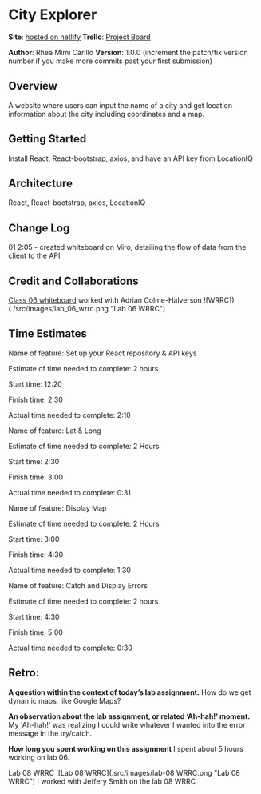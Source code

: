 # City Explorer

**Site**: [hosted on netlify](https://rhea-city-explorer.netlify.app)
**Trello**: [Project Board](https://trello.com/b/tUrvDmrE/city-explorer)

**Author**: Rhea Mimi Carillo
**Version**: 1.0.0 (increment the patch/fix version number if you make more commits past your first submission)

## Overview

A website where users can input the name of a city and get location information about the city including coordinates and a map.

## Getting Started

Install React, React-bootstrap, axios, and have an API key from LocationIQ

## Architecture

React, React-bootstrap, axios, LocationIQ

## Change Log

01 2:05 - created whiteboard on Miro, detailing the flow of data from the client to the API

## Credit and Collaborations

[Class 06 whiteboard](https://miro.com/app/board/uXjVPdOaZ3E=/?share_link_id=990901439909) worked with Adrian Colme-Halverson
![WRRC])(./src/images/lab_06_wrrc.png "Lab 06 WRRC")

## Time Estimates

Name of feature: Set up your React repository & API keys

Estimate of time needed to complete: 2 hours

Start time: 12:20

Finish time: 2:30

Actual time needed to complete: 2:10

Name of feature: Lat & Long

Estimate of time needed to complete: 2 Hours

Start time: 2:30

Finish time: 3:00

Actual time needed to complete: 0:31

Name of feature: Display Map

Estimate of time needed to complete: 2 Hours

Start time: 3:00

Finish time: 4:30

Actual time needed to complete: 1:30

Name of feature: Catch and Display Errors

Estimate of time needed to complete: 2 hours

Start time: 4:30

Finish time: 5:00

Actual time needed to complete: 0:30

## Retro:

**A question within the context of today’s lab assignment.**
How do we get dynamic maps, like Google Maps?

**An observation about the lab assignment, or related ‘Ah-hah!’ moment.**
My 'Ah-hah!' was realizing I could write whatever I wanted into the error message in the try/catch.

**How long you spent working on this assignment**
I spent about 5 hours working on lab 06.


Lab 08 WRRC
![Lab 08 WRRC](.src/images/lab-08 WRRC.png "Lab 08 WRRC")
I worked with Jeffery Smith on the lab 08 WRRC
